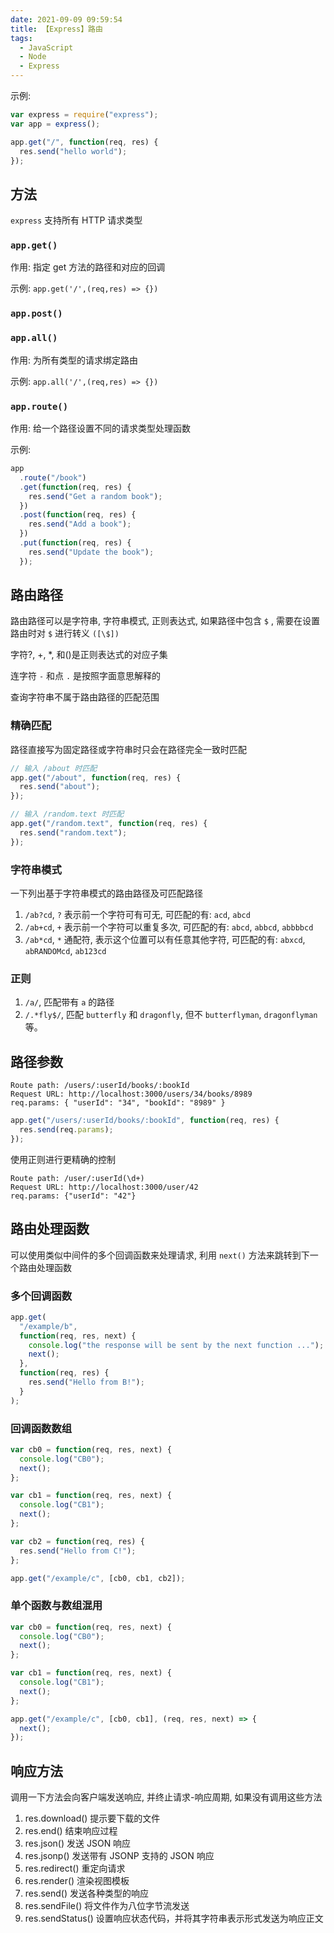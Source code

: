 ```yaml
---
date: 2021-09-09 09:59:54
title: 【Express】路由
tags:
  - JavaScript
  - Node
  - Express
---
```


示例:

```js
var express = require("express");
var app = express();

app.get("/", function(req, res) {
  res.send("hello world");
});
```

## 方法

`express` 支持所有 HTTP 请求类型

### `app.get()`

作用: 指定 get 方法的路径和对应的回调

示例: `app.get('/',(req,res) => {})`

### `app.post()`

### `app.all()`

作用: 为所有类型的请求绑定路由

示例: `app.all('/',(req,res) => {})`

### `app.route()`

作用: 给一个路径设置不同的请求类型处理函数

示例:

```js
app
  .route("/book")
  .get(function(req, res) {
    res.send("Get a random book");
  })
  .post(function(req, res) {
    res.send("Add a book");
  })
  .put(function(req, res) {
    res.send("Update the book");
  });
```

## 路由路径

路由路径可以是字符串, 字符串模式, 正则表达式, 如果路径中包含 `$` , 需要在设置路由时对 `$` 进行转义 `([\$])`

字符?, +, \*, 和()是正则表达式的对应子集

连字符 `-` 和点 `.` 是按照字面意思解释的

查询字符串不属于路由路径的匹配范围

### 精确匹配

路径直接写为固定路径或字符串时只会在路径完全一致时匹配

```js
// 输入 /about 时匹配
app.get("/about", function(req, res) {
  res.send("about");
});

// 输入 /random.text 时匹配
app.get("/random.text", function(req, res) {
  res.send("random.text");
});
```

### 字符串模式

一下列出基于字符串模式的路由路径及可匹配路径

1. `/ab?cd`, `?` 表示前一个字符可有可无, 可匹配的有: `acd`, `abcd`
2. `/ab+cd`, `+` 表示前一个字符可以重复多次, 可匹配的有: `abcd`, `abbcd`, `abbbbcd`
3. `/ab*cd`, `*` 通配符, 表示这个位置可以有任意其他字符, 可匹配的有: `abxcd`, `abRANDOMcd`, `ab123cd`

### 正则

1. `/a/`, 匹配带有 `a` 的路径
2. `/.*fly$/`, 匹配 `butterfly` 和 `dragonfly`, 但不 `butterflyman`, `dragonflyman`等。

## 路径参数

    Route path: /users/:userId/books/:bookId
    Request URL: http://localhost:3000/users/34/books/8989
    req.params: { "userId": "34", "bookId": "8989" }

```js
app.get("/users/:userId/books/:bookId", function(req, res) {
  res.send(req.params);
});
```

使用正则进行更精确的控制

    Route path: /user/:userId(\d+)
    Request URL: http://localhost:3000/user/42
    req.params: {"userId": "42"}

## 路由处理函数

可以使用类似中间件的多个回调函数来处理请求, 利用 `next()` 方法来跳转到下一个路由处理函数

### 多个回调函数

```js
app.get(
  "/example/b",
  function(req, res, next) {
    console.log("the response will be sent by the next function ...");
    next();
  },
  function(req, res) {
    res.send("Hello from B!");
  }
);
```

### 回调函数数组

```js
var cb0 = function(req, res, next) {
  console.log("CB0");
  next();
};

var cb1 = function(req, res, next) {
  console.log("CB1");
  next();
};

var cb2 = function(req, res) {
  res.send("Hello from C!");
};

app.get("/example/c", [cb0, cb1, cb2]);
```

### 单个函数与数组混用

```js
var cb0 = function(req, res, next) {
  console.log("CB0");
  next();
};

var cb1 = function(req, res, next) {
  console.log("CB1");
  next();
};

app.get("/example/c", [cb0, cb1], (req, res, next) => {
  next();
});
```

## 响应方法

调用一下方法会向客户端发送响应, 并终止请求-响应周期, 如果没有调用这些方法

1. res.download() 提示要下载的文件
2. res.end() 结束响应过程
3. res.json() 发送 JSON 响应
4. res.jsonp() 发送带有 JSONP 支持的 JSON 响应
5. res.redirect() 重定向请求
6. res.render() 渲染视图模板
7. res.send() 发送各种类型的响应
8. res.sendFile() 将文件作为八位字节流发送
9. res.sendStatus() 设置响应状态代码，并将其字符串表示形式发送为响应正文
